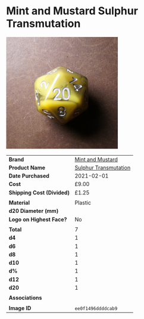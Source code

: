 # Mint and Mustard Sulphur Transmutation

<img src="https://raw.githubusercontent.com/jesskelsall/astarus-images/main/dice/ee0f1496ddddcab9.jpg" height="300" />

|||
| --- | --- |
| **Brand** | [Mint and Mustard](https://mintmustard.co.uk/) |
| **Product Name** | [Sulphur Transmutation](https://mintmustard.co.uk/products/sulphur-transmutation-dice-set) |
| **Date Purchased** | 2021-02-01 |
| **Cost** | £9.00 |
| **Shipping Cost (Divided)** | £1.25 |
||
| **Material** | Plastic |
| **d20 Diameter (mm)** | |
| **Logo on Highest Face?** | No |
||
| **Total** | 7 |
| **d4** | 1 |
| **d6** | 1 |
| **d8** | 1 |
| **d10** | 1 |
| **d%** | 1 |
| **d12** | 1 |
| **d20** | 1 |
||
| **Associations** | |
||
| **Image ID** | `ee0f1496ddddcab9` |
